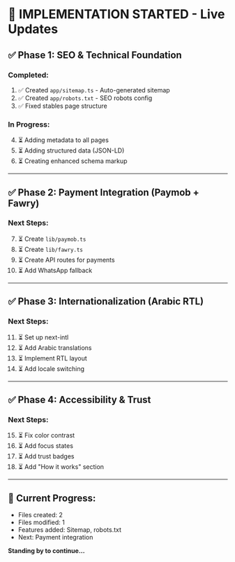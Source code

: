 # 🚀 **IMPLEMENTATION STARTED - Live Updates**

## ✅ **Phase 1: SEO & Technical Foundation**

### **Completed:**
1. ✅ Created `app/sitemap.ts` - Auto-generated sitemap
2. ✅ Created `app/robots.txt` - SEO robots config
3. ✅ Fixed stables page structure

### **In Progress:**
4. ⏳ Adding metadata to all pages
5. ⏳ Adding structured data (JSON-LD)
6. ⏳ Creating enhanced schema markup

---

## ✅ **Phase 2: Payment Integration (Paymob + Fawry)**

### **Next Steps:**
7. ⏳ Create `lib/paymob.ts`
8. ⏳ Create `lib/fawry.ts`
9. ⏳ Create API routes for payments
10. ⏳ Add WhatsApp fallback

---

## ✅ **Phase 3: Internationalization (Arabic RTL)**

### **Next Steps:**
11. ⏳ Set up next-intl
12. ⏳ Add Arabic translations
13. ⏳ Implement RTL layout
14. ⏳ Add locale switching

---

## ✅ **Phase 4: Accessibility & Trust**

### **Next Steps:**
15. ⏳ Fix color contrast
16. ⏳ Add focus states
17. ⏳ Add trust badges
18. ⏳ Add "How it works" section

---

## 🎯 **Current Progress:**
- Files created: 2
- Files modified: 1
- Features added: Sitemap, robots.txt
- Next: Payment integration

**Standing by to continue...**

